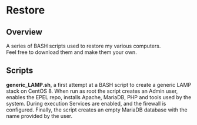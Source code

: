 # Restore

## Overview
A series of BASH scripts used to restore my various computers. <br>
Feel free to download them and make them your own. <br>

## Scripts 
**generic_LAMP.sh**, a first attempt at a BASH script to create a generic LAMP stack on CentOS 8. 
When run as root the script creates an Admin user, enables the EPEL repo, installs Apache, MariaDB, PHP 
and tools used by the system. During execution Services are enabled, and the firewall is configured. 
Finally, the script creates an empty MariaDB database with the name provided by the user. 